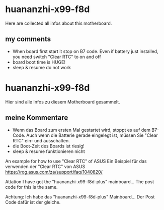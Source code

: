 # huananzhi-x99-f8d
Here are collected all infos about this motherboard. 

## my comments

- When board first start it stop on B7 code. Even if battery just installed, you need switch "Clear RTC" to on and off
- board boot time is HUGE!
- sleep & resume do not work



# huananzhi-x99-f8d
Hier sind alle Infos zu diesem Motherboard gesammelt. 

## meine Kommentare
- Wenn das Board zum ersten Mal gestartet wird, stoppt es auf dem B7-Code. Auch wenn die Batterie gerade eingelegt ist, müssen Sie "Clear RTC" ein- und ausschalten. 
- die Boot-Zeit des Boards ist riesig!
- sleep & resume funktionieren nicht


An example for how to use "Clear RTC" of ASUS
Ein Beispiel für das verwenden der "Clear RTC" von ASUS
https://rog.asus.com/za/support/faq/1040820/
 

Attation I have got the "huananzhi-x99-f8d-plus" mainboard... 
The post code for this is the same.

Achtung: Ich habe das "huananzhi-x99-f8d-plus" Mainboard... 
Der Post Code dafür ist der gleiche.
